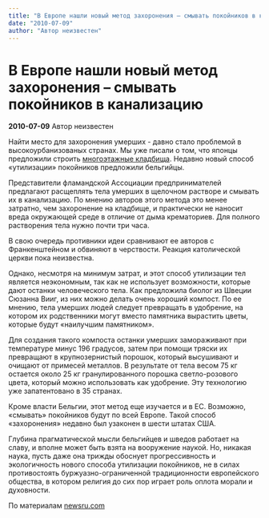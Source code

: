 ```yaml
---
title: "В Европе нашли новый метод захоронения – смывать покойников в канализацию"
date: "2010-07-09"
author: "Автор неизвестен"
---
```


# В Европе нашли новый метод захоронения – смывать покойников в канализацию

**2010-07-09** Автор неизвестен

Найти место для захоронения умерших - давно стало проблемой в высокоурбанизованых странах. Мы уже писали о том, что японцы предложили строить [многоэтажные кладбища](/1520.html). Недавно новый способ «утилизации» покойников предложили бельгийцы.

Представители фламандской Ассоциации предпринимателей предлагают расщеплять тела умерших в щелочном растворе и смывать их в канализацию. По мнению авторов этого метода это менее затратно, чем захоронение на кладбище, и практически не наносит вреда окружающей среде в отличие от дыма крематориев. Для полного растворения тела нужно почти три часа.

В свою очередь противники идеи сравнивают ее авторов с Франкенштейном и обвиняют в черствости. Реакция католической церкви пока неизвестна.

Однако, несмотря на минимум затрат, и этот способ утилизации тел является неэкономным, так как не использует возможности, которые дают останки человеческого тела. Как предложила биолог из Швеции Сюзанна Вииг, из них можно делать очень хороший компост. По ее мнению, тела умерших людей следует превращать в удобрение, на котором их родственники могут вместо памятника вырастить цветы, которые будут «наилучшим памятником».

Для создания такого компоста останки умерших замораживают при температуре минус 196 градусов, затем при помощи тряски их превращают в крупнозернистый порошок, который высушивают и очищают от примесей металлов. В результате от тела весом 75 кг остается около 25 кг гранулированного порошка светло-розового цвета, который можно использовать как удобрение. Эту технологию уже запатентовано в 35 странах.

Кроме власти Бельгии, этот метод еще изучается и в ЕС. Возможно, «смывать» покойников будут по всей Европе. Такой способ «захоронения» недавно был узаконен в шести штатах США.

Глубина прагматической мысли бельгийцев и шведов работает на славу, и вполне может быть взята на вооружение наукой. Но, никакая наука, пусть даже она трижды обоснует прогрессивность и экологичность нового способа утилизации покойников, не в силах противостоять буржуазно-ограниченной традиционности европейского общества, в котором религия до сих пор играет роль оплота морали и духовности.

По материалам [newsru.com](http://newsru.com/)